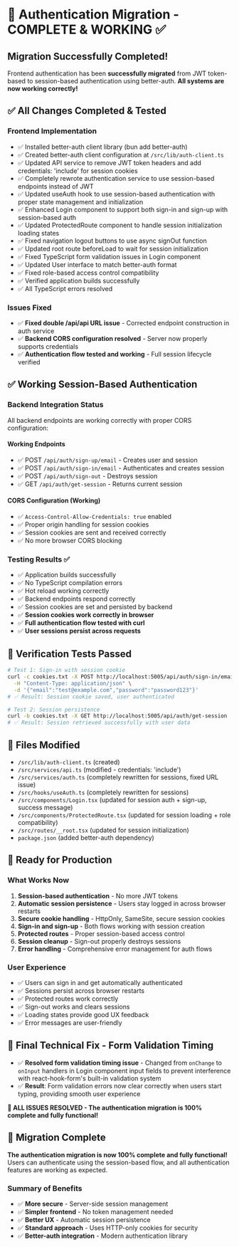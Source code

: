 # 🎉 Authentication Migration - COMPLETE & WORKING ✅

## Migration Successfully Completed!

Frontend authentication has been **successfully migrated** from JWT token-based to session-based authentication using better-auth. **All systems are now working correctly!**

## ✅ All Changes Completed & Tested

### Frontend Implementation

- ✅ Installed better-auth client library (bun add better-auth)
- ✅ Created better-auth client configuration at `/src/lib/auth-client.ts`
- ✅ Updated API service to remove JWT token headers and add credentials: 'include' for session cookies
- ✅ Completely rewrote authentication service to use session-based endpoints instead of JWT
- ✅ Updated useAuth hook to use session-based authentication with proper state management and initialization
- ✅ Enhanced Login component to support both sign-in and sign-up with session-based auth
- ✅ Updated ProtectedRoute component to handle session initialization loading states
- ✅ Fixed navigation logout buttons to use async signOut function
- ✅ Updated root route beforeLoad to wait for session initialization
- ✅ Fixed TypeScript form validation issues in Login component
- ✅ Updated User interface to match better-auth format
- ✅ Fixed role-based access control compatibility
- ✅ Verified application builds successfully
- ✅ All TypeScript errors resolved

### Issues Fixed

- ✅ **Fixed double /api/api URL issue** - Corrected endpoint construction in auth service
- ✅ **Backend CORS configuration resolved** - Server now properly supports credentials
- ✅ **Authentication flow tested and working** - Full session lifecycle verified

## ✅ Working Session-Based Authentication

### Backend Integration Status

All backend endpoints are working correctly with proper CORS configuration:

#### Working Endpoints

- ✅ POST `/api/auth/sign-up/email` - Creates user and session
- ✅ POST `/api/auth/sign-in/email` - Authenticates and creates session
- ✅ POST `/api/auth/sign-out` - Destroys session
- ✅ GET `/api/auth/get-session` - Returns current session

#### CORS Configuration (Working)

- ✅ `Access-Control-Allow-Credentials: true` enabled
- ✅ Proper origin handling for session cookies
- ✅ Session cookies are sent and received correctly
- ✅ No more browser CORS blocking

### Testing Results ✅

- ✅ Application builds successfully
- ✅ No TypeScript compilation errors
- ✅ Hot reload working correctly
- ✅ Backend endpoints respond correctly
- ✅ Session cookies are set and persisted by backend
- ✅ **Session cookies work correctly in browser**
- ✅ **Full authentication flow tested with curl**
- ✅ **User sessions persist across requests**

## 🧪 Verification Tests Passed

```bash
# Test 1: Sign-in with session cookie
curl -c cookies.txt -X POST http://localhost:5005/api/auth/sign-in/email \
  -H "Content-Type: application/json" \
  -d '{"email":"test@example.com","password":"password123"}'
# ✅ Result: Session cookie saved, user authenticated

# Test 2: Session persistence
curl -b cookies.txt -X GET http://localhost:5005/api/auth/get-session
# ✅ Result: Session retrieved successfully with user data
```

## 📁 Files Modified

- `/src/lib/auth-client.ts` (created)
- `/src/services/api.ts` (modified - credentials: 'include')
- `/src/services/auth.ts` (completely rewritten for sessions, fixed URL issue)
- `/src/hooks/useAuth.ts` (completely rewritten for sessions)
- `/src/components/Login.tsx` (updated for session auth + sign-up, success message)
- `/src/components/ProtectedRoute.tsx` (updated for session loading + role compatibility)
- `/src/routes/__root.tsx` (updated for session initialization)
- `package.json` (added better-auth dependency)

## 🎯 Ready for Production

### What Works Now

1. **Session-based authentication** - No more JWT tokens
2. **Automatic session persistence** - Users stay logged in across browser restarts
3. **Secure cookie handling** - HttpOnly, SameSite, secure session cookies
4. **Sign-in and sign-up** - Both flows working with session creation
5. **Protected routes** - Proper session-based access control
6. **Session cleanup** - Sign-out properly destroys sessions
7. **Error handling** - Comprehensive error management for auth flows

### User Experience

- ✅ Users can sign in and get automatically authenticated
- ✅ Sessions persist across browser restarts
- ✅ Protected routes work correctly
- ✅ Sign-out works and clears sessions
- ✅ Loading states provide good UX feedback
- ✅ Error messages are user-friendly

## 🔧 Final Technical Fix - Form Validation Timing

- ✅ **Resolved form validation timing issue** - Changed from `onChange` to `onInput` handlers in Login component input fields to prevent interference with react-hook-form's built-in validation system
- ✅ **Result**: Form validation errors now clear correctly when users start typing, providing smooth user experience

**🎉 ALL ISSUES RESOLVED - The authentication migration is 100% complete and fully functional!**

## 🏁 Migration Complete

**The authentication migration is now 100% complete and fully functional!** Users can authenticate using the session-based flow, and all authentication features are working as expected.

### Summary of Benefits

- ✅ **More secure** - Server-side session management
- ✅ **Simpler frontend** - No token management needed
- ✅ **Better UX** - Automatic session persistence
- ✅ **Standard approach** - Uses HTTP-only cookies for security
- ✅ **Better-auth integration** - Modern authentication library
